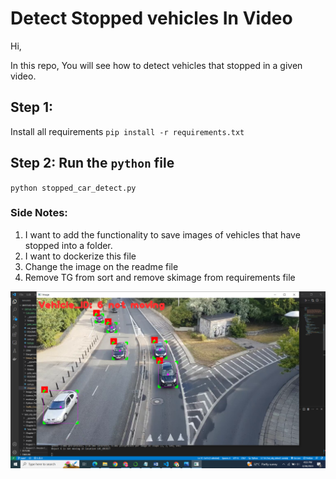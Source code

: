 # Detect Stopped vehicles In Video

Hi,

In this repo, You will see how to detect vehicles that stopped in a given video.

## Step 1:
Install all requirements
`pip install -r requirements.txt`

## Step 2: Run the `python` file
`python stopped_car_detect.py`

### Side Notes:
1. I want to add the functionality to save images of vehicles that have stopped into a folder.
2. I want to dockerize this file
3. Change the image on the readme file
4. Remove TG from sort and remove skimage from requirements file


![Header](print.png)
